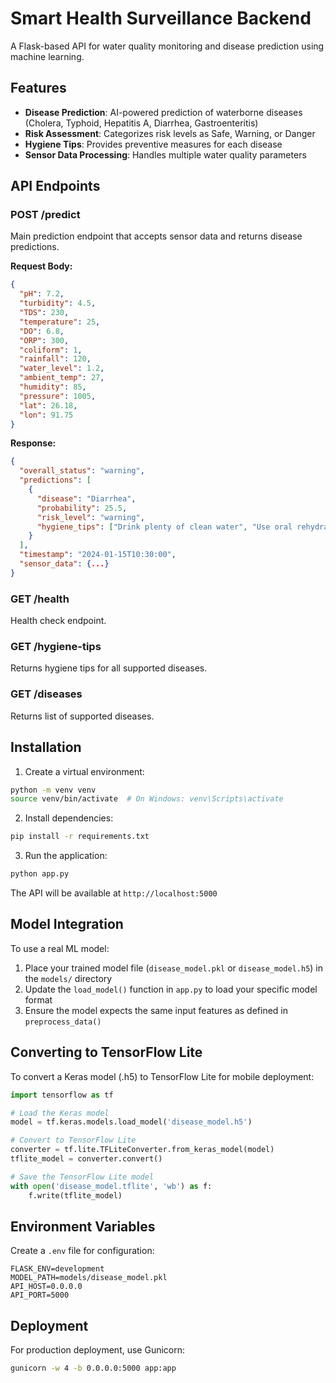 # Smart Health Surveillance Backend

A Flask-based API for water quality monitoring and disease prediction using machine learning.

## Features

- **Disease Prediction**: AI-powered prediction of waterborne diseases (Cholera, Typhoid, Hepatitis A, Diarrhea, Gastroenteritis)
- **Risk Assessment**: Categorizes risk levels as Safe, Warning, or Danger
- **Hygiene Tips**: Provides preventive measures for each disease
- **Sensor Data Processing**: Handles multiple water quality parameters

## API Endpoints

### POST /predict
Main prediction endpoint that accepts sensor data and returns disease predictions.

**Request Body:**
```json
{
  "pH": 7.2,
  "turbidity": 4.5,
  "TDS": 230,
  "temperature": 25,
  "DO": 6.8,
  "ORP": 300,
  "coliform": 1,
  "rainfall": 120,
  "water_level": 1.2,
  "ambient_temp": 27,
  "humidity": 85,
  "pressure": 1005,
  "lat": 26.18,
  "lon": 91.75
}
```

**Response:**
```json
{
  "overall_status": "warning",
  "predictions": [
    {
      "disease": "Diarrhea",
      "probability": 25.5,
      "risk_level": "warning",
      "hygiene_tips": ["Drink plenty of clean water", "Use oral rehydration solutions", ...]
    }
  ],
  "timestamp": "2024-01-15T10:30:00",
  "sensor_data": {...}
}
```

### GET /health
Health check endpoint.

### GET /hygiene-tips
Returns hygiene tips for all supported diseases.

### GET /diseases
Returns list of supported diseases.

## Installation

1. Create a virtual environment:
```bash
python -m venv venv
source venv/bin/activate  # On Windows: venv\Scripts\activate
```

2. Install dependencies:
```bash
pip install -r requirements.txt
```

3. Run the application:
```bash
python app.py
```

The API will be available at `http://localhost:5000`

## Model Integration

To use a real ML model:

1. Place your trained model file (`disease_model.pkl` or `disease_model.h5`) in the `models/` directory
2. Update the `load_model()` function in `app.py` to load your specific model format
3. Ensure the model expects the same input features as defined in `preprocess_data()`

## Converting to TensorFlow Lite

To convert a Keras model (.h5) to TensorFlow Lite for mobile deployment:

```python
import tensorflow as tf

# Load the Keras model
model = tf.keras.models.load_model('disease_model.h5')

# Convert to TensorFlow Lite
converter = tf.lite.TFLiteConverter.from_keras_model(model)
tflite_model = converter.convert()

# Save the TensorFlow Lite model
with open('disease_model.tflite', 'wb') as f:
    f.write(tflite_model)
```

## Environment Variables

Create a `.env` file for configuration:

```
FLASK_ENV=development
MODEL_PATH=models/disease_model.pkl
API_HOST=0.0.0.0
API_PORT=5000
```

## Deployment

For production deployment, use Gunicorn:

```bash
gunicorn -w 4 -b 0.0.0.0:5000 app:app
```

